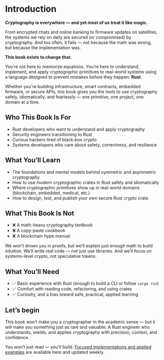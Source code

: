 # Introduction

**Cryptography is everywhere — and yet most of us treat it like magic.**  

From encrypted chats and online banking to firmware updates on satellites, the systems we rely on daily are secured (or compromised) by cryptography. And too often, it fails — not because the math was wrong, but because the implementation was.

**This book exists to change that.**  

You’re not here to memorize equations. You’re here to understand, implement, and apply cryptographic primitives to real-world systems using a language designed to prevent mistakes before they happen: **Rust**.

Whether you're building infrastructure, smart contracts, embedded firmware, or secure APIs, this book gives you the tools to use cryptography safely, idiomatically, and fearlessly — one primitive, one project, one domain at a time.

## Who This Book Is For

- Rust developers who want to understand and apply cryptography
- Security engineers transitioning to Rust
- Curious hackers tired of black-box crypto
- Systems developers who care about safety, correctness, and resilience

## What You’ll Learn

- The foundations and mental models behind symmetric and asymmetric cryptography
- How to use modern cryptographic crates in Rust safely and idiomatically
- Where cryptographic primitives show up in real-world domains (blockchain, embedded, medical, etc.)
- How to design, test, and publish your own secure Rust crypto crate

## What This Book Is Not

- ❌ A math-heavy cryptography textbook
- ❌ A copy-paste cookbook
- ❌ A blockchain hype manual

We won’t drown you in proofs, but we’ll explain just enough math to build intuition. We’ll write real code — not just use libraries. And we’ll focus on systems-level crypto, not speculative tokens.

## What You’ll Need

- ✅ Basic experience with Rust (enough to build a CLI or follow `cargo run`)
- ✅ Comfort with reading code, refactoring, and using crates
- ✅ Curiosity, and a bias toward safe, practical, applied learning

## Let’s begin
This book won’t make you a cryptographer in the academic sense — but it will make you something just as rare and valuable:
A Rust engineer who understands, wields, and applies cryptography with precision, context, and confidence.

You won’t just read — you’ll build.
[Focused implementations and applied examples](https://github.com/VinEckSie/sealed-in-rust-book-code) are available here and updated weekly.